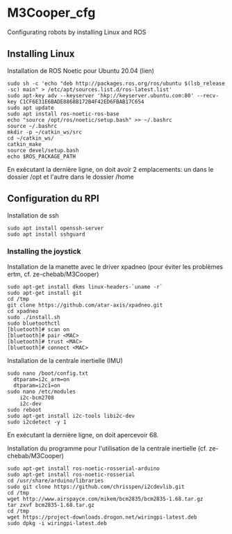 # M3Cooper_cfg
Configurating robots by installing Linux and ROS

## Installing Linux
Installation de ROS Noetic pour Ubuntu 20.04 (lien)
```
sudo sh -c 'echo "deb http://packages.ros.org/ros/ubuntu $(lsb_release -sc) main" > /etc/apt/sources.list.d/ros-latest.list'
sudo apt-key adv --keyserver 'hkp://keyserver.ubuntu.com:80' --recv-key C1CF6E31E6BADE8868B172B4F42ED6FBAB17C654
sudo apt update
sudo apt install ros-noetic-ros-base
echo "source /opt/ros/noetic/setup.bash" >> ~/.bashrc
source ~/.bashrc
mkdir -p ~/catkin_ws/src
cd ~/catkin_ws/
catkin_make
source devel/setup.bash
echo $ROS_PACKAGE_PATH
```
En exécutant la dernière ligne, on doit avoir 2 emplacements: un dans le dossier /opt et l'autre dans le dossier /home

## Configuration du RPI
Installation de ssh
```
sudo apt install openssh-server
sudo apt install sshguard
```

### Installing the joystick
Installation de la manette avec le driver xpadneo (pour éviter les problèmes ertm, cf. ze-chebab/M3Cooper)
```
sudo apt-get install dkms linux-headers-`uname -r`
sudo apt-get install git
cd /tmp
git clone https://github.com/atar-axis/xpadneo.git
cd xpadneo
sudo ./install.sh
sudo bluetoothctl
[bluetooth]# scan on
[bluetooth]# pair <MAC>
[bluetooth]# trust <MAC>
[bluetooth]# connect <MAC>
```

Installation de la centrale inertielle (IMU)
```
sudo nano /boot/config.txt
  dtparam=i2c_arm=on
  dtparam=i2c1=on
sudo nano /etc/modules
	i2c-bcm2708
	i2c-dev
sudo reboot
sudo apt-get install i2c-tools libi2c-dev
sudo i2cdetect -y 1
```
En exécutant la dernière ligne, on doit apercevoir 68. 
			
Installation du programme pour l'utilisation de la centrale inertielle (cf. ze-chebab/M3Cooper)
```
sudo apt-get install ros-noetic-rosserial-arduino
sudo apt-get install ros-noetic-rosserial
cd /usr/share/arduino/libraries 
sudo git clone https://github.com/chrisspen/i2cdevlib.git
cd /tmp
wget http://www.airspayce.com/mikem/bcm2835/bcm2835-1.68.tar.gz
tar zxvf bcm2835-1.68.tar.gz
cd /tmp
wget https://project-downloads.drogon.net/wiringpi-latest.deb
sudo dpkg -i wiringpi-latest.deb
```
